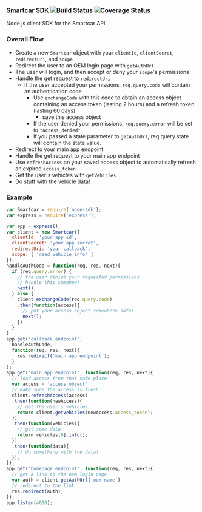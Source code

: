 ### Smartcar SDK [![Build Status](https://travis-ci.com/smartcar/node-sdk.svg?token=NkidHDCxcdxrtMy48fzt&branch=master)](https://travis-ci.com/smartcar/node-sdk) [![Coverage Status](https://coveralls.io/repos/github/node-sdk/unit/badge.svg?branch=master)](https://coveralls.io/github/smartcar/node-sdk?branch=master)

Node.js client SDK for the Smartcar API.

### Overall Flow

* Create a new `Smartcar` object with your `clientId`, `clientSecret`, 
`redirectUri`, and `scope`
* Redirect the user to an OEM login page with `getAuthUrl`
* The user will login, and then accept or deny your `scope`'s permissions
* Handle the get request to `redirectUri`
  * If the user accepted your permissions, `req.query.code` will contain an
    authentication code
    * Use `exchangeCode` with this code to obtain an access object 
    containing an access token (lasting 2 hours) and a refresh token 
    (lasting 60 days)
      * save this access object
    * If the user denied your permissions, `req.query.error` will be set 
    to `"access_denied"`
    * If you passed a state parameter to `getAuthUrl`, req.query.state will 
    contain the state value.
* Redirect to your main app endpoint
* Handle the get request to your main app endpoint
* Use `refreshAccess` on your saved access object to automatically refresh an 
expired `access_token`
* Get the user's vehicles with `getVehicles` 
* Do stuff with the vehicle data!

### Example
```javascript
var Smartcar = require('node-sdk');
var express = require('express');

var app = express();
var client = new Smartcar({
  clientId: 'your app id',
  clientSecret: 'your app secret',
  redirectUri: 'your callback',
  scope: [ 'read_vehicle_info' ]
});
handleAuthCode = function(req, res, next){
  if (req.query.error) {
    // the user denied your requested permissions
    // handle this somehow!
    next();
  } else {
    client.exchangeCode(req.query.code)
    .then(function(access){
      // put your access object somewhere safe!
      next();
    })
  }
}
app.get('callback endpoint', 
  handleAuthCode, 
  function(req, res, next){
    res.redirect('main app endpoint');
  }
);
app.get('main app endpoint', function(req, res, next){
  // load access from that safe place
  var access = 'access object'
  // make sure the access is fresh
  client.refreshAccess(access)
  .then(function(newAccess){
    // get the user's vehicles
    return client.getVehicles(newAccess.access_token);
  })
  .then(function(vehicles){
    // get some data
    return vehicles[0].info();
  })
  .then(function(data){
    // do something with the data!
  });
});
app.get('homepage endpoint', function(req, res, next){
  // get a link to the oem login page
  var auth = client.getAuthUrl('oem name')
  // redirect to the link
  res.redirect(auth);
});
app.listen(4000);
```
